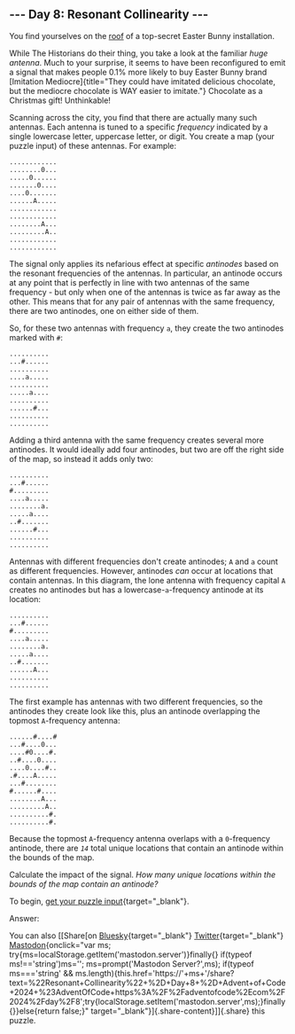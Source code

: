## \-\-- Day 8: Resonant Collinearity \-\--

You find yourselves on the [roof](/2016/day/25) of a top-secret Easter
Bunny installation.

While The Historians do their thing, you take a look at the familiar
*huge antenna*. Much to your surprise, it seems to have been
reconfigured to emit a signal that makes people 0.1% more likely to buy
Easter Bunny brand [Imitation
Mediocre]{title="They could have imitated delicious chocolate, but the mediocre chocolate is WAY easier to imitate."}
Chocolate as a Christmas gift! Unthinkable!

Scanning across the city, you find that there are actually many such
antennas. Each antenna is tuned to a specific *frequency* indicated by a
single lowercase letter, uppercase letter, or digit. You create a map
(your puzzle input) of these antennas. For example:

    ............
    ........0...
    .....0......
    .......0....
    ....0.......
    ......A.....
    ............
    ............
    ........A...
    .........A..
    ............
    ............

The signal only applies its nefarious effect at specific *antinodes*
based on the resonant frequencies of the antennas. In particular, an
antinode occurs at any point that is perfectly in line with two antennas
of the same frequency - but only when one of the antennas is twice as
far away as the other. This means that for any pair of antennas with the
same frequency, there are two antinodes, one on either side of them.

So, for these two antennas with frequency `a`, they create the two
antinodes marked with `#`:

    ..........
    ...#......
    ..........
    ....a.....
    ..........
    .....a....
    ..........
    ......#...
    ..........
    ..........

Adding a third antenna with the same frequency creates several more
antinodes. It would ideally add four antinodes, but two are off the
right side of the map, so instead it adds only two:

    ..........
    ...#......
    #.........
    ....a.....
    ........a.
    .....a....
    ..#.......
    ......#...
    ..........
    ..........

Antennas with different frequencies don\'t create antinodes; `A` and `a`
count as different frequencies. However, antinodes *can* occur at
locations that contain antennas. In this diagram, the lone antenna with
frequency capital `A` creates no antinodes but has a
lowercase-`a`-frequency antinode at its location:

    ..........
    ...#......
    #.........
    ....a.....
    ........a.
    .....a....
    ..#.......
    ......A...
    ..........
    ..........

The first example has antennas with two different frequencies, so the
antinodes they create look like this, plus an antinode overlapping the
topmost `A`-frequency antenna:

    ......#....#
    ...#....0...
    ....#0....#.
    ..#....0....
    ....0....#..
    .#....A.....
    ...#........
    #......#....
    ........A...
    .........A..
    ..........#.
    ..........#.

Because the topmost `A`-frequency antenna overlaps with a `0`-frequency
antinode, there are *`14`* total unique locations that contain an
antinode within the bounds of the map.

Calculate the impact of the signal. *How many unique locations within
the bounds of the map contain an antinode?*

To begin, [get your puzzle input](8/input){target="_blank"}.

Answer:

You can also [\[Share[on
[Bluesky](https://bsky.app/intent/compose?text=%22Resonant+Collinearity%22+%2D+Day+8+%2D+Advent+of+Code+2024+%23AdventOfCode+https%3A%2F%2Fadventofcode%2Ecom%2F2024%2Fday%2F8){target="_blank"}
[Twitter](https://twitter.com/intent/tweet?text=%22Resonant+Collinearity%22+%2D+Day+8+%2D+Advent+of+Code+2024&url=https%3A%2F%2Fadventofcode%2Ecom%2F2024%2Fday%2F8&related=ericwastl&hashtags=AdventOfCode){target="_blank"}
[Mastodon](javascript:void(0);){onclick="var ms; try{ms=localStorage.getItem('mastodon.server')}finally{} if(typeof ms!=='string')ms=''; ms=prompt('Mastodon Server?',ms); if(typeof ms==='string' && ms.length){this.href='https://'+ms+'/share?text=%22Resonant+Collinearity%22+%2D+Day+8+%2D+Advent+of+Code+2024+%23AdventOfCode+https%3A%2F%2Fadventofcode%2Ecom%2F2024%2Fday%2F8';try{localStorage.setItem('mastodon.server',ms);}finally{}}else{return false;}"
target="_blank"}]{.share-content}\]]{.share} this puzzle.
